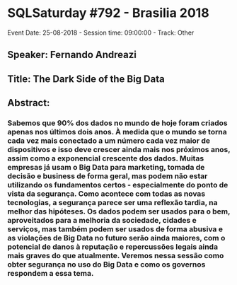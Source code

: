# SQLSaturday #792 - Brasilia 2018
Event Date: 25-08-2018 - Session time: 09:00:00 - Track: Other
## Speaker: Fernando Andreazi
## Title: The Dark Side of the Big Data
## Abstract:
### Sabemos que 90% dos dados no mundo de hoje foram criados apenas nos últimos dois anos. À medida que o mundo se torna cada vez mais conectado a um número cada vez maior de dispositivos e isso deve crescer ainda mais nos próximos anos, assim como a exponencial crescente dos dados. Muitas empresas já usam o Big Data para marketing, tomada de decisão e business de forma geral, mas podem não estar utilizando os fundamentos certos - especialmente do ponto de vista da segurança. Como acontece com todas as novas tecnologias, a segurança parece ser uma reflexão tardia, na melhor das hipóteses. Os dados podem ser usados para o bem, aproveitados para a melhoria da sociedade, cidades e serviços, mas também podem ser usados de forma abusiva e as violações de Big Data no futuro serão ainda maiores, com o potencial de danos à reputação e repercussões legais ainda mais graves do que atualmente. Veremos nessa sessão como obter segurança no uso do Big Data e como os governos respondem a essa tema.
